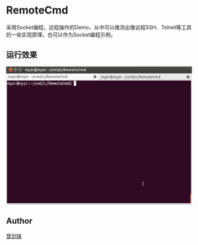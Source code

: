# RemoteCmd

采用Socket编程，远程操作的Demo，从中可以推测出像远程SSH、Telnet等工具的一些实现原理，也可以作为Socket编程示例。

## 运行效果
![RemoteCmd.gif](image/RemoteCmd.gif)

## Author

[曾剑锋](http://www.cnblogs.com/zengjfgit/)